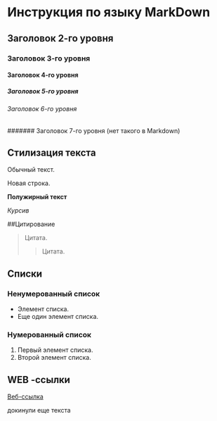 # Инструкция по языку MarkDown

## Заголовок 2-го уровня
### Заголовок 3-го уровня
#### Заголовок 4-го уровня
#####  Заголовок 5-го уровня
######  Заголовок 6-го уровня
#######  Заголовок 7-го уровня (нет такого в Markdown)

## Стилизация текста

Обычный текст.

Новая строка.

**Полужирный текст**

*Курсив*

##Цитирование
> Цитата.
>> Цитата.

## Списки
### Ненумерованный список
* Элемент списка.
* Еще один элемент списка.


### Нумерованный список
1. Первый элемент списка.
2. Второй элемент списка.

## WEB -ссылки
[Веб-ссылка](http://www.wikipedia.org "Википедия")

докинули еще текста